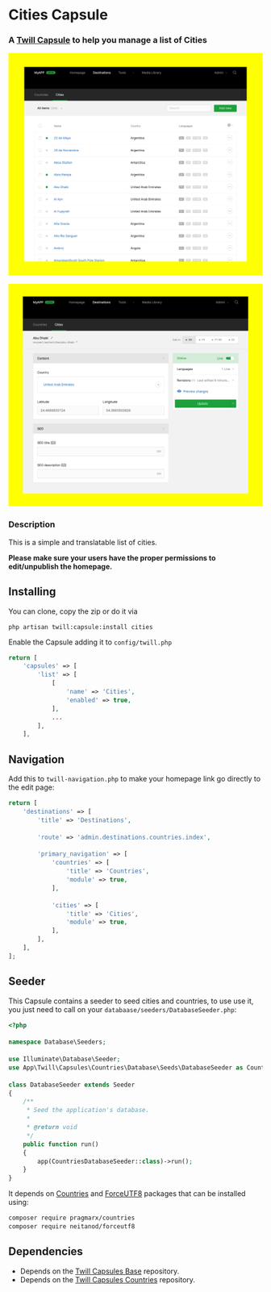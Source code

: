 # Cities Capsule

### A [Twill Capsule](https://github.com/area17/twill) to help you manage a list of Cities

![screenshot](docs/screenshot-1.png)

![screenshot](docs/screenshot-2.png)

### Description

This is a simple and translatable list of cities.

**Please make sure your users have the proper permissions to edit/unpublish the homepage.**

## Installing

You can clone, copy the zip or do it via

```
php artisan twill:capsule:install cities
```

Enable the Capsule adding it to `config/twill.php`

```php
return [
    'capsules' => [
        'list' => [
            [
                'name' => 'Cities',
                'enabled' => true,
            ],
            ...
        ],
    ],
```

## Navigation

Add this to `twill-navigation.php` to make your homepage link go directly to the edit page:

```php
return [
    'destinations' => [
        'title' => 'Destinations',

        'route' => 'admin.destinations.countries.index',

        'primary_navigation' => [
            'countries' => [
                'title' => 'Countries',
                'module' => true,
            ],

            'cities' => [
                'title' => 'Cities',
                'module' => true,
            ],
        ],
    ],
];
```

## Seeder

This Capsule contains a seeder to seed cities and countries, to use use it, you just need to call on your `databaase/seeders/DatabaseSeeder.php`:

```php
<?php

namespace Database\Seeders;

use Illuminate\Database\Seeder;
use App\Twill\Capsules\Countries\Database\Seeds\DatabaseSeeder as CountriesDatabaseSeeder;

class DatabaseSeeder extends Seeder
{
    /**
     * Seed the application's database.
     *
     * @return void
     */
    public function run()
    {
        app(CountriesDatabaseSeeder::class)->run();
    }
}
```

It depends on [Countries](https://packagist.org/packages/pragmarx/countries) and [ForceUTF8](https://github.com/neitanod/forceutf8) packages that can be installed using:

```bash
composer require pragmarx/countries
composer require neitanod/forceutf8
```

## Dependencies

-   Depends on the [Twill Capsules Base](https://github.com/area17/twill-capsule-base) repository.
-   Depends on the [Twill Capsules Countries](https://github.com/area17/twill-capsule-countries) repository.
